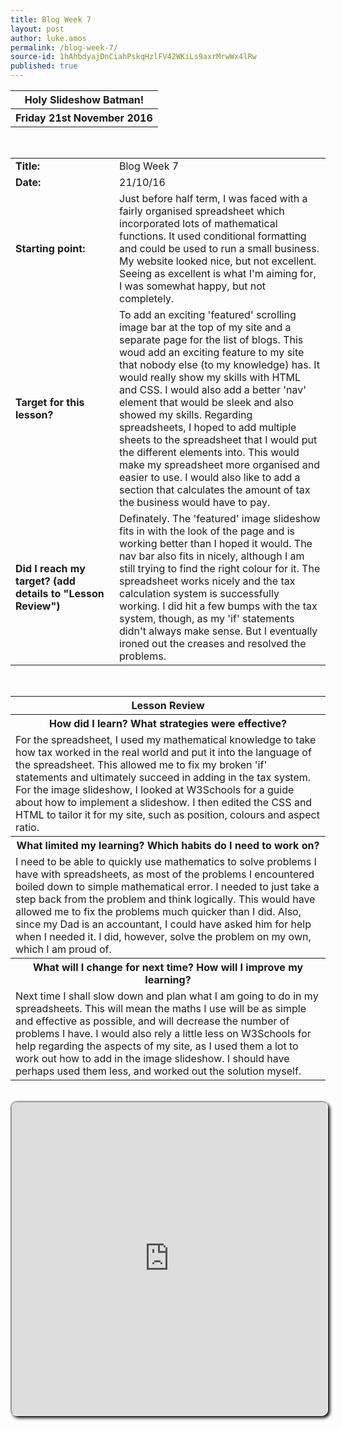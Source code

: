```yaml
---
title: Blog Week 7
layout: post
author: luke.amos
permalink: /blog-week-7/
source-id: 1hAhbdyajDnCiahPskqHzlFV42WKiLs9axrMrwWx4lRw
published: true
---
```

<table class="title1">
<tr>
<th><strong>Holy Slideshow Batman!</strong></th>
</tr>
<tr>
<th><strong>Friday 21st November 2016</strong></th>
</tr>
</table>
<br />


<table>
  <tr>
  <td style="width: 150px;"><strong>Title:</strong></td>
    <td>Blog Week 7</td>
  </tr>
  <tr>
  <td style="width: 150px;"><strong>Date:</strong></td>
    <td>21/10/16</td>
  </tr>
  <tr>
  <td style="width: 150px;"><strong>Starting point:</strong></td>
    <td>Just before half term, I was faced with a fairly organised spreadsheet which incorporated lots of mathematical functions. It used conditional formatting and could be used to run a small business. My website looked nice, but not excellent. Seeing as excellent is what I'm aiming for, I was somewhat happy, but not completely.</td>
  </tr>
  <tr>
  <td style="width: 150px;"><strong>Target for this lesson?</strong></td>
    <td >To add an exciting 'featured' scrolling image bar at the top of my site and a separate page for the list of blogs. This woud add an exciting feature to my site that nobody else (to my knowledge) has. It would really show my skills with HTML and CSS. I would also add a better 'nav' element that would be sleek and also showed my skills. Regarding spreadsheets, I hoped to add multiple sheets to the spreadsheet that I would put the different elements into. This would make my spreadsheet more organised and easier to use. I would also like to add a section that calculates the amount of tax the business would have to pay.</td>
  </tr>
  <tr>
    <td style="width: 150px;"><strong>Did I reach my target? 
    (add details to "Lesson Review")</strong></td>
    <td>Definately. The 'featured' image slideshow fits in with the look of the page and is working better than I hoped it would. The nav bar also fits in nicely, although I am still trying to find the right colour for it. The spreadsheet works nicely and the tax calculation system is successfully working. I did hit a few bumps with the tax system, though, as my 'if' statements didn't always make sense. But I eventually ironed out the creases and resolved the problems.</td>
  </tr>
</table>
<br />

<table>
  <tr>
  <th><strong>Lesson Review</strong></th>
  </tr>
  <tr>
  <th><strong>How did I learn? What strategies were effective?</strong></th>
  </tr>
  <tr>
    <td>For the spreadsheet, I used my mathematical knowledge to take how tax worked in the real world and put it into the language of the spreadsheet. This allowed me to fix my broken 'if' statements and ultimately succeed in adding in the tax system. For the image slideshow, I looked at W3Schools for a guide about how to implement a slideshow. I then edited the CSS and HTML to tailor it for my site, such as position, colours and aspect ratio.</td>
  </tr>
  <tr>
  <th><strong>What limited my learning? Which habits do I need to work on?</strong></th>
  </tr>
  <tr>
    <td>I need to be able to quickly use mathematics to solve problems I have with spreadsheets, as most of the problems I encountered boiled down to simple mathematical error. I needed to just take a step back from the problem and think logically. This would have allowed me to fix the problems much quicker than I did. Also, since my Dad is an accountant, I could have asked him for help when I needed it. I did, however, solve the problem on my own, which I am proud of.</td>
  </tr>
  <tr>
  <th><strong>What will I change for next time? How will I improve my learning?</strong></th>
  </tr>
  <tr>
    <td>Next time I shall slow down and plan what I am going to do in my spreadsheets. This will mean the maths I use will be as simple and effective as possible, and will decrease the number of problems I have. I would also rely a little less on W3Schools for help regarding the aspects of my site, as I used them a lot to work out how to add in the image slideshow. I should have perhaps used them less, and worked out the solution myself.</td>
  </tr>
</table>
<br />
<iframe src="https://docs.google.com/spreadsheets/d/1Y_Bwg5mD59lPJ4oxcJLH1pf_XzOPBPSOlbALcLYkhjs/pubhtml?widget=true&amp;headers=false" style="border-radius: 10px; box-shadow: 3px 3px 5px #000; width: 100%; height: 500px;"></iframe>
<br />



